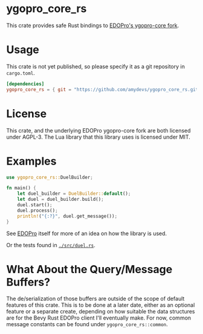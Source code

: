 # ygopro_core_rs

This crate provides safe Rust bindings to [EDOPro's ygopro-core fork](https://github.com/edo9300/ygopro-core).

# Usage

This crate is not yet published, so please specify it as a git repository in `cargo.toml`.

```toml
[dependencies]
ygopro_core_rs = { git = "https://github.com/amydevs/ygopro_core_rs.git" }
```

# License

This crate, and the underlying EDOPro ygopro-core fork are both licensed under AGPL-3. The Lua library that this library uses is licensed under MIT.

# Examples

```rust
use ygopro_core_rs::DuelBuilder;

fn main() {
    let duel_builder = DuelBuilder::default();
    let duel = duel_builder.build();
    duel.start();
    duel.process();
    println!("{:?}", duel.get_message());
}
```

See [EDOPro](https://github.com/ProjectIgnis/EDOPro) itself for more of an idea on how the library is used.

Or the tests found in [`./src/duel.rs`](./src/duel.rs).

# What About the Query/Message Buffers?

The de/serialization of those buffers are outside of the scope of default features of this crate. This is to be done at a later date, either as an optional feature or a separate create, depending on how suitable the data structures are for the Bevy Rust EDOPro client I'll eventually make. For now, common message constants can be found under `ygopro_core_rs::common`.